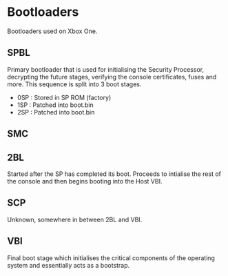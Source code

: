 <!-- TITLE: Bootloaders -->
<!-- SUBTITLE: A quick summary of Bootloaders -->

# Bootloaders
Bootloaders used on Xbox One.
## SPBL

Primary bootloader that is used for initialising the Security Processor,
decrypting the future stages, verifying the console certificates, fuses
and more. This sequence is split into 3 boot stages.

  - 0SP : Stored in SP ROM (factory)
  - 1SP : Patched into boot.bin
  - 2SP : Patched into boot.bin

## SMC

## 2BL

Started after the SP has completed its boot. Proceeds to intialise the
rest of the console and then begins booting into the Host VBI.

## SCP

Unknown, somewhere in between 2BL and VBI.

## VBI

Final boot stage which initialises the critical components of the
operating system and essentially acts as a bootstrap.